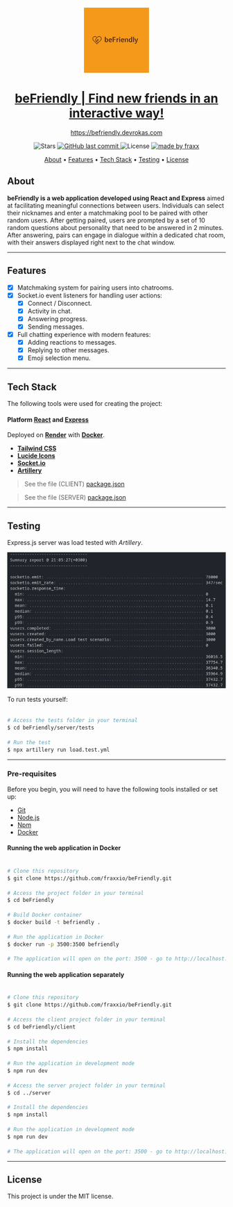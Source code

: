 <p align="center">
<img alt="project" title="#About" width="150px" src="/client/public/LogoBanner.png" />
</p>
<h1 align="center">
  <a href="https://befriendly.devrokas.com"> beFriendly | Find new friends in an interactive way!</a>
</h1>

<p align="center">
<a href="https://befriendly.devrokas.com">https://befriendly.devrokas.com</a>
</p>

<p align="center">

  <img alt="Stars" src="https://img.shields.io/github/stars/fraxxio/beFriendly?style=social">
  
  <a href="https://github.com/fraxxio/beFriendly.git">
    <img alt="GitHub last commit" src="https://img.shields.io/github/last-commit/fraxxio/beFriendly">
  </a>
    
  <img alt="License" src="https://img.shields.io/badge/license-MIT-brightgreen">

  <a href="https://github.com/fraxxio/">
    <img alt="made by fraxx" src="https://img.shields.io/badge/Made_By-fraxx-blue">
  </a>
</p>

<p align="center">
 <a href="#about">About</a> •
 <a href="#features">Features</a> •
 <a href="#tech-stack">Tech Stack</a> •  
 <a href="#testing">Testing</a> •  
 <a href="#license">License</a>
</p>

## About

**beFriendly is a web application developed using React and Express** aimed at facilitating meaningful connections between users. Individuals can select their nicknames and enter a matchmaking pool to be paired with other random users. After getting paired, users are prompted by a set of 10 random questions about personality that need to be answered in 2 minutes. After answering, pairs can engage in dialogue within a dedicated chat room, with their answers displayed right next to the chat window.

---

## Features

- [x] Matchmaking system for pairing users into chatrooms.
- [x] Socket.io event listeners for handling user actions:
  - [x] Connect / Disconnect.
  - [x] Activity in chat.
  - [x] Answering progress.
  - [x] Sending messages.
- [x] Full chatting experience with modern features:
  - [x] Adding reactions to messages.
  - [x] Replying to other messages.
  - [x] Emoji selection menu.

---

## Tech Stack

The following tools were used for creating the project:

#### **Platform** [React](https://react.dev/) and [Express](https://expressjs.com/)

Deployed on **[Render](https://render.com/)** with **[Docker](https://www.docker.com/)**.

- **[Tailwind CSS](https://tailwindcss.com/)**
- **[Lucide Icons](https://lucide.dev/icons/)**
- **[Socket.io](https://socket.io/)**
- **[Artillery](https://www.artillery.io/)**

> See the file (CLIENT) [package.json](https://github.com/fraxxio/beFriendly/blob/master/client/package.json)

> See the file (SERVER) [package.json](https://github.com/fraxxio/beFriendly/blob/master/server/package.json)

---

## Testing

Express.js server was load tested with _Artillery_.

<p align="center">
<img alt="Testing" title="#Testing" width="700px" src="/client/public/Tests.png" />
</p>

To run tests yourself:

```bash

# Access the tests folder in your terminal
$ cd beFriendly/server/tests

# Run the test
$ npx artillery run load.test.yml

```

---

### Pre-requisites

Before you begin, you will need to have the following tools installed or set up:

- [Git](https://git-scm.com)
- [Node.js](https://nodejs.org/en/)
- [Npm](https://www.npmjs.com/)
- [Docker](https://www.docker.com/)

#### Running the web application in Docker

```bash

# Clone this repository
$ git clone https://github.com/fraxxio/beFriendly.git

# Access the project folder in your terminal
$ cd beFriendly

# Build Docker container
$ docker build -t befriendly .

# Run the application in Docker
$ docker run -p 3500:3500 befriendly

# The application will open on the port: 3500 - go to http://localhost:3500

```

#### Running the web application separately

```bash

# Clone this repository
$ git clone https://github.com/fraxxio/beFriendly.git

# Access the client project folder in your terminal
$ cd beFriendly/client

# Install the dependencies
$ npm install

# Run the application in development mode
$ npm run dev

# Access the server project folder in your terminal
$ cd ../server

# Install the dependencies
$ npm install

# Run the application in development mode
$ npm run dev

# The application will open on the port: 3500 - go to http://localhost:3500

```

---

## License

This project is under the MIT license.
